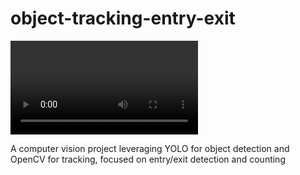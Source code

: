 # object-tracking-entry-exit

![object-tracking-entry-exit](https://github.com/mahdi-marjani/object-tracking-entry-exit/releases/download/output/output.mp4)

A computer vision project leveraging YOLO for object detection and OpenCV for tracking, focused on entry/exit detection and counting
